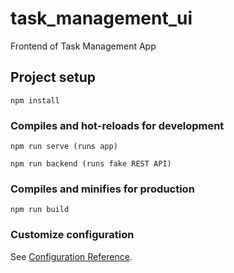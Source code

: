 # task_management_ui
Frontend of Task Management App

## Project setup
```
npm install
```

### Compiles and hot-reloads for development
```
npm run serve (runs app)

npm run backend (runs fake REST API)
```

### Compiles and minifies for production
```
npm run build
```

### Customize configuration
See [Configuration Reference](https://cli.vuejs.org/config/).
